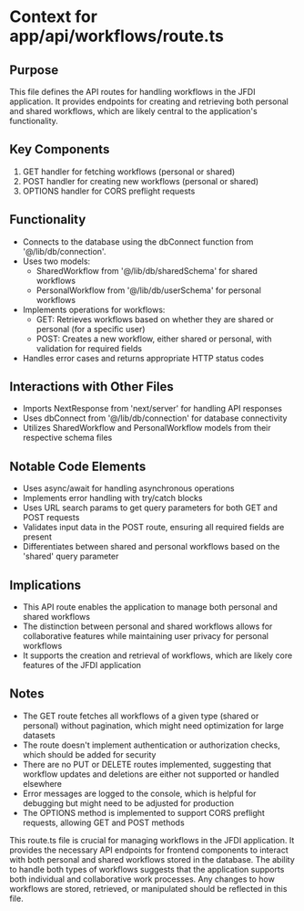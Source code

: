 # Context for app/api/workflows/route.ts

## Purpose
This file defines the API routes for handling workflows in the JFDI application. It provides endpoints for creating and retrieving both personal and shared workflows, which are likely central to the application's functionality.

## Key Components
1. GET handler for fetching workflows (personal or shared)
2. POST handler for creating new workflows (personal or shared)
3. OPTIONS handler for CORS preflight requests

## Functionality
- Connects to the database using the dbConnect function from '@/lib/db/connection'.
- Uses two models:
  - SharedWorkflow from '@/lib/db/sharedSchema' for shared workflows
  - PersonalWorkflow from '@/lib/db/userSchema' for personal workflows
- Implements operations for workflows:
  - GET: Retrieves workflows based on whether they are shared or personal (for a specific user)
  - POST: Creates a new workflow, either shared or personal, with validation for required fields
- Handles error cases and returns appropriate HTTP status codes

## Interactions with Other Files
- Imports NextResponse from 'next/server' for handling API responses
- Uses dbConnect from '@/lib/db/connection' for database connectivity
- Utilizes SharedWorkflow and PersonalWorkflow models from their respective schema files

## Notable Code Elements
- Uses async/await for handling asynchronous operations
- Implements error handling with try/catch blocks
- Uses URL search params to get query parameters for both GET and POST requests
- Validates input data in the POST route, ensuring all required fields are present
- Differentiates between shared and personal workflows based on the 'shared' query parameter

## Implications
- This API route enables the application to manage both personal and shared workflows
- The distinction between personal and shared workflows allows for collaborative features while maintaining user privacy for personal workflows
- It supports the creation and retrieval of workflows, which are likely core features of the JFDI application

## Notes
- The GET route fetches all workflows of a given type (shared or personal) without pagination, which might need optimization for large datasets
- The route doesn't implement authentication or authorization checks, which should be added for security
- There are no PUT or DELETE routes implemented, suggesting that workflow updates and deletions are either not supported or handled elsewhere
- Error messages are logged to the console, which is helpful for debugging but might need to be adjusted for production
- The OPTIONS method is implemented to support CORS preflight requests, allowing GET and POST methods

This route.ts file is crucial for managing workflows in the JFDI application. It provides the necessary API endpoints for frontend components to interact with both personal and shared workflows stored in the database. The ability to handle both types of workflows suggests that the application supports both individual and collaborative work processes. Any changes to how workflows are stored, retrieved, or manipulated should be reflected in this file.